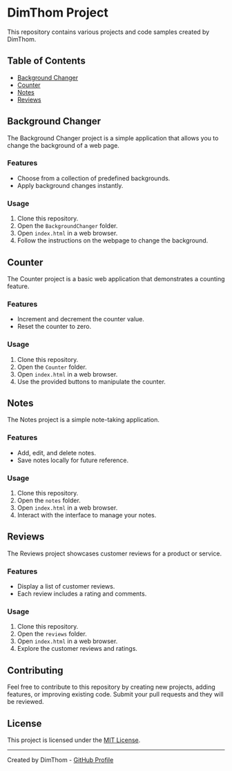 # DimThom Project

This repository contains various projects and code samples created by DimThom.

## Table of Contents

- [Background Changer](#background-changer)
- [Counter](#counter)
- [Notes](#notes)
- [Reviews](#reviews)

## Background Changer

The Background Changer project is a simple application that allows you to change the background of a web page.

### Features

- Choose from a collection of predefined backgrounds.
- Apply background changes instantly.

### Usage

1. Clone this repository.
2. Open the `BackgroundChanger` folder.
3. Open `index.html` in a web browser.
4. Follow the instructions on the webpage to change the background.

## Counter

The Counter project is a basic web application that demonstrates a counting feature.

### Features

- Increment and decrement the counter value.
- Reset the counter to zero.

### Usage

1. Clone this repository.
2. Open the `Counter` folder.
3. Open `index.html` in a web browser.
4. Use the provided buttons to manipulate the counter.

## Notes

The Notes project is a simple note-taking application.

### Features

- Add, edit, and delete notes.
- Save notes locally for future reference.

### Usage

1. Clone this repository.
2. Open the `notes` folder.
3. Open `index.html` in a web browser.
4. Interact with the interface to manage your notes.

## Reviews

The Reviews project showcases customer reviews for a product or service.

### Features

- Display a list of customer reviews.
- Each review includes a rating and comments.

### Usage

1. Clone this repository.
2. Open the `reviews` folder.
3. Open `index.html` in a web browser.
4. Explore the customer reviews and ratings.

## Contributing

Feel free to contribute to this repository by creating new projects, adding features, or improving existing code. Submit your pull requests and they will be reviewed.

## License

This project is licensed under the [MIT License](LICENSE).

---
Created by DimThom - [GitHub Profile](https://github.com/DimThom)

